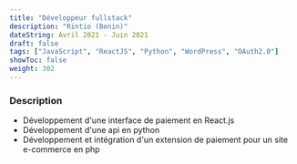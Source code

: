 ```yaml
---
title: "Développeur fullstack"
description: "Rintio (Benin)"
dateString: Avril 2021 - Juin 2021
draft: false
tags: ["JavaScript", "ReactJS", "Python", "WordPress", "OAuth2.0"]
showToc: false
weight: 302
--- 
```


### Description

- Développement d'une interface de paiement en React.js
- Développement d'une api en python
- Développement et intégration d'un extension de paiement pour un site e-commerce en php


